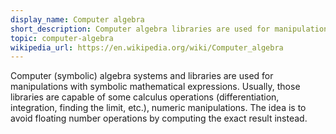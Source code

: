 ```yaml
---
display_name: Computer algebra
short_description: Computer algebra libraries are used for manipulations with math expressions
topic: computer-algebra
wikipedia_url: https://en.wikipedia.org/wiki/Computer_algebra
---
```

Computer (symbolic) algebra systems and libraries are used for manipulations with symbolic mathematical expressions.
Usually, those libraries are capable of some calculus operations (differentiation, integration, finding the limit, etc.), numeric manipulations.
The idea is to avoid floating number operations by computing the exact result instead.
